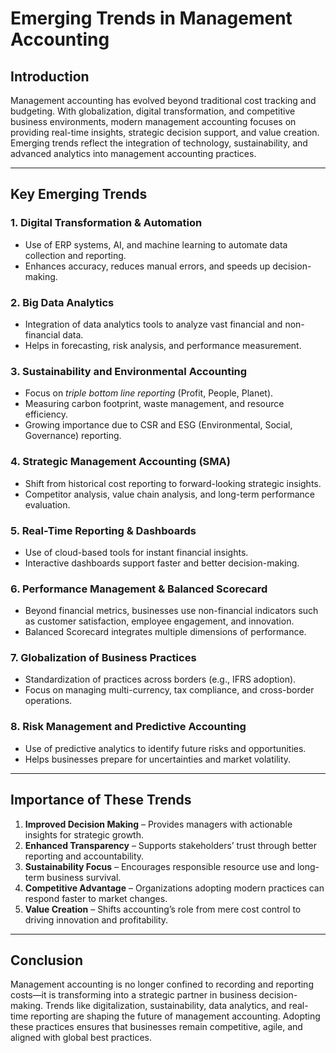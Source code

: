 # Emerging Trends in Management Accounting

## Introduction

Management accounting has evolved beyond traditional cost tracking and budgeting. With globalization, digital transformation, and competitive business environments, modern management accounting focuses on providing real-time insights, strategic decision support, and value creation. Emerging trends reflect the integration of technology, sustainability, and advanced analytics into management accounting practices.

---

## Key Emerging Trends

### 1. **Digital Transformation & Automation**

* Use of ERP systems, AI, and machine learning to automate data collection and reporting.
* Enhances accuracy, reduces manual errors, and speeds up decision-making.

### 2. **Big Data Analytics**

* Integration of data analytics tools to analyze vast financial and non-financial data.
* Helps in forecasting, risk analysis, and performance measurement.

### 3. **Sustainability and Environmental Accounting**

* Focus on *triple bottom line reporting* (Profit, People, Planet).
* Measuring carbon footprint, waste management, and resource efficiency.
* Growing importance due to CSR and ESG (Environmental, Social, Governance) reporting.

### 4. **Strategic Management Accounting (SMA)**

* Shift from historical cost reporting to forward-looking strategic insights.
* Competitor analysis, value chain analysis, and long-term performance evaluation.

### 5. **Real-Time Reporting & Dashboards**

* Use of cloud-based tools for instant financial insights.
* Interactive dashboards support faster and better decision-making.

### 6. **Performance Management & Balanced Scorecard**

* Beyond financial metrics, businesses use non-financial indicators such as customer satisfaction, employee engagement, and innovation.
* Balanced Scorecard integrates multiple dimensions of performance.

### 7. **Globalization of Business Practices**

* Standardization of practices across borders (e.g., IFRS adoption).
* Focus on managing multi-currency, tax compliance, and cross-border operations.

### 8. **Risk Management and Predictive Accounting**

* Use of predictive analytics to identify future risks and opportunities.
* Helps businesses prepare for uncertainties and market volatility.

---

## Importance of These Trends

1. **Improved Decision Making** – Provides managers with actionable insights for strategic growth.
2. **Enhanced Transparency** – Supports stakeholders’ trust through better reporting and accountability.
3. **Sustainability Focus** – Encourages responsible resource use and long-term business survival.
4. **Competitive Advantage** – Organizations adopting modern practices can respond faster to market changes.
5. **Value Creation** – Shifts accounting’s role from mere cost control to driving innovation and profitability.

---

## Conclusion

Management accounting is no longer confined to recording and reporting costs—it is transforming into a strategic partner in business decision-making. Trends like digitalization, sustainability, data analytics, and real-time reporting are shaping the future of management accounting. Adopting these practices ensures that businesses remain competitive, agile, and aligned with global best practices.
